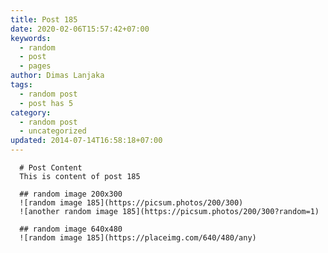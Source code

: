 ```yaml
---
title: Post 185
date: 2020-02-06T15:57:42+07:00
keywords:
  - random
  - post
  - pages
author: Dimas Lanjaka
tags:
  - random post
  - post has 5
category:
  - random post
  - uncategorized
updated: 2014-07-14T16:58:18+07:00
---
```


      # Post Content
      This is content of post 185

      ## random image 200x300
      ![random image 185](https://picsum.photos/200/300)
      ![another random image 185](https://picsum.photos/200/300?random=1)

      ## random image 640x480
      ![random image 185](https://placeimg.com/640/480/any)
      